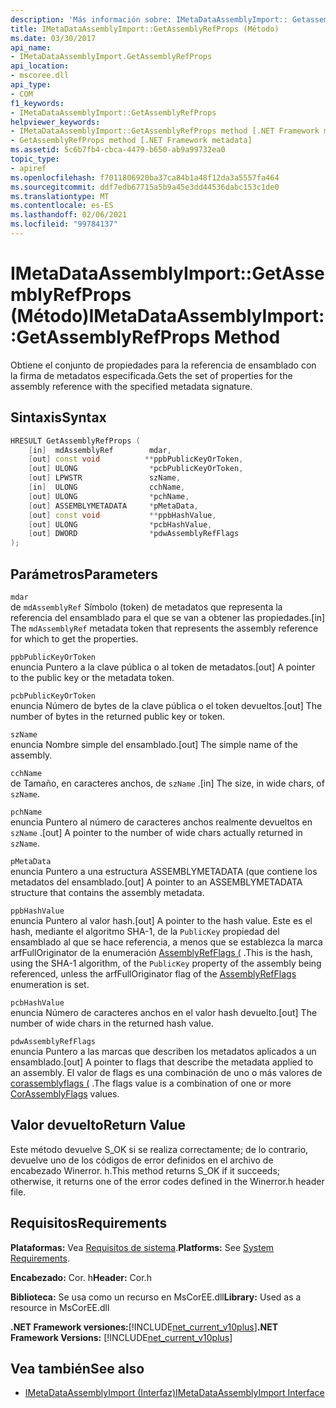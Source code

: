 ```yaml
---
description: 'Más información sobre: IMetaDataAssemblyImport:: Getassemblyrefprops ((método)'
title: IMetaDataAssemblyImport::GetAssemblyRefProps (Método)
ms.date: 03/30/2017
api_name:
- IMetaDataAssemblyImport.GetAssemblyRefProps
api_location:
- mscoree.dll
api_type:
- COM
f1_keywords:
- IMetaDataAssemblyImport::GetAssemblyRefProps
helpviewer_keywords:
- IMetaDataAssemblyImport::GetAssemblyRefProps method [.NET Framework metadata]
- GetAssemblyRefProps method [.NET Framework metadata]
ms.assetid: 5c6b7fb4-cbca-4479-b650-ab9a99732ea0
topic_type:
- apiref
ms.openlocfilehash: f7011806920ba37ca84b1a48f12da3a5557fa464
ms.sourcegitcommit: ddf7edb67715a5b9a45e3dd44536dabc153c1de0
ms.translationtype: MT
ms.contentlocale: es-ES
ms.lasthandoff: 02/06/2021
ms.locfileid: "99784137"
---
```

# <a name="imetadataassemblyimportgetassemblyrefprops-method"></a><span data-ttu-id="1eb75-103">IMetaDataAssemblyImport::GetAssemblyRefProps (Método)</span><span class="sxs-lookup"><span data-stu-id="1eb75-103">IMetaDataAssemblyImport::GetAssemblyRefProps Method</span></span>

<span data-ttu-id="1eb75-104">Obtiene el conjunto de propiedades para la referencia de ensamblado con la firma de metadatos especificada.</span><span class="sxs-lookup"><span data-stu-id="1eb75-104">Gets the set of properties for the assembly reference with the specified metadata signature.</span></span>  
  
## <a name="syntax"></a><span data-ttu-id="1eb75-105">Sintaxis</span><span class="sxs-lookup"><span data-stu-id="1eb75-105">Syntax</span></span>  
  
```cpp  
HRESULT GetAssemblyRefProps (  
    [in]  mdAssemblyRef        mdar,
    [out] const void          **ppbPublicKeyOrToken,
    [out] ULONG                *pcbPublicKeyOrToken,
    [out] LPWSTR               szName,
    [in]  ULONG                cchName,
    [out] ULONG                *pchName,
    [out] ASSEMBLYMETADATA     *pMetaData,
    [out] const void           **ppbHashValue,
    [out] ULONG                *pcbHashValue,
    [out] DWORD                *pdwAssemblyRefFlags  
);  
```  
  
## <a name="parameters"></a><span data-ttu-id="1eb75-106">Parámetros</span><span class="sxs-lookup"><span data-stu-id="1eb75-106">Parameters</span></span>  

 `mdar`  
 <span data-ttu-id="1eb75-107">de `mdAssemblyRef` Símbolo (token) de metadatos que representa la referencia del ensamblado para el que se van a obtener las propiedades.</span><span class="sxs-lookup"><span data-stu-id="1eb75-107">[in] The `mdAssemblyRef` metadata token that represents the assembly reference for which to get the properties.</span></span>  
  
 `ppbPublicKeyOrToken`  
 <span data-ttu-id="1eb75-108">enuncia Puntero a la clave pública o al token de metadatos.</span><span class="sxs-lookup"><span data-stu-id="1eb75-108">[out] A pointer to the public key or the metadata token.</span></span>  
  
 `pcbPublicKeyOrToken`  
 <span data-ttu-id="1eb75-109">enuncia Número de bytes de la clave pública o el token devueltos.</span><span class="sxs-lookup"><span data-stu-id="1eb75-109">[out] The number of bytes in the returned public key or token.</span></span>  
  
 `szName`  
 <span data-ttu-id="1eb75-110">enuncia Nombre simple del ensamblado.</span><span class="sxs-lookup"><span data-stu-id="1eb75-110">[out] The simple name of the assembly.</span></span>  
  
 `cchName`  
 <span data-ttu-id="1eb75-111">de Tamaño, en caracteres anchos, de `szName` .</span><span class="sxs-lookup"><span data-stu-id="1eb75-111">[in] The size, in wide chars, of `szName`.</span></span>  
  
 `pchName`  
 <span data-ttu-id="1eb75-112">enuncia Puntero al número de caracteres anchos realmente devueltos en `szName` .</span><span class="sxs-lookup"><span data-stu-id="1eb75-112">[out] A pointer to the number of wide chars actually returned in `szName`.</span></span>  
  
 `pMetaData`  
 <span data-ttu-id="1eb75-113">enuncia Puntero a una estructura ASSEMBLYMETADATA (que contiene los metadatos del ensamblado.</span><span class="sxs-lookup"><span data-stu-id="1eb75-113">[out] A pointer to an ASSEMBLYMETADATA structure that contains the assembly metadata.</span></span>  
  
 `ppbHashValue`  
 <span data-ttu-id="1eb75-114">enuncia Puntero al valor hash.</span><span class="sxs-lookup"><span data-stu-id="1eb75-114">[out] A pointer to the hash value.</span></span> <span data-ttu-id="1eb75-115">Este es el hash, mediante el algoritmo SHA-1, de la `PublicKey` propiedad del ensamblado al que se hace referencia, a menos que se establezca la marca arfFullOriginator de la enumeración [AssemblyRefFlags (](assemblyrefflags-enumeration.md) .</span><span class="sxs-lookup"><span data-stu-id="1eb75-115">This is the hash, using the SHA-1 algorithm, of the `PublicKey` property of the assembly being referenced, unless the arfFullOriginator flag of the [AssemblyRefFlags](assemblyrefflags-enumeration.md) enumeration is set.</span></span>  
  
 `pcbHashValue`  
 <span data-ttu-id="1eb75-116">enuncia Número de caracteres anchos en el valor hash devuelto.</span><span class="sxs-lookup"><span data-stu-id="1eb75-116">[out] The number of wide chars in the returned hash value.</span></span>  
  
 `pdwAssemblyRefFlags`  
 <span data-ttu-id="1eb75-117">enuncia Puntero a las marcas que describen los metadatos aplicados a un ensamblado.</span><span class="sxs-lookup"><span data-stu-id="1eb75-117">[out] A pointer to flags that describe the metadata applied to an assembly.</span></span> <span data-ttu-id="1eb75-118">El valor de flags es una combinación de uno o más valores de [corassemblyflags (](corassemblyflags-enumeration.md) .</span><span class="sxs-lookup"><span data-stu-id="1eb75-118">The flags value is a combination of one or more [CorAssemblyFlags](corassemblyflags-enumeration.md) values.</span></span>  
  
## <a name="return-value"></a><span data-ttu-id="1eb75-119">Valor devuelto</span><span class="sxs-lookup"><span data-stu-id="1eb75-119">Return Value</span></span>  

 <span data-ttu-id="1eb75-120">Este método devuelve S_OK si se realiza correctamente; de lo contrario, devuelve uno de los códigos de error definidos en el archivo de encabezado Winerror. h.</span><span class="sxs-lookup"><span data-stu-id="1eb75-120">This method returns S_OK if it succeeds; otherwise, it returns one of the error codes defined in the Winerror.h header file.</span></span>  
  
## <a name="requirements"></a><span data-ttu-id="1eb75-121">Requisitos</span><span class="sxs-lookup"><span data-stu-id="1eb75-121">Requirements</span></span>  

 <span data-ttu-id="1eb75-122">**Plataformas:** Vea [Requisitos de sistema](../../get-started/system-requirements.md).</span><span class="sxs-lookup"><span data-stu-id="1eb75-122">**Platforms:** See [System Requirements](../../get-started/system-requirements.md).</span></span>  
  
 <span data-ttu-id="1eb75-123">**Encabezado:** Cor. h</span><span class="sxs-lookup"><span data-stu-id="1eb75-123">**Header:** Cor.h</span></span>  
  
 <span data-ttu-id="1eb75-124">**Biblioteca:** Se usa como un recurso en MsCorEE.dll</span><span class="sxs-lookup"><span data-stu-id="1eb75-124">**Library:** Used as a resource in MsCorEE.dll</span></span>  
  
 <span data-ttu-id="1eb75-125">**.NET Framework versiones:**[!INCLUDE[net_current_v10plus](../../../../includes/net-current-v10plus-md.md)]</span><span class="sxs-lookup"><span data-stu-id="1eb75-125">**.NET Framework Versions:** [!INCLUDE[net_current_v10plus](../../../../includes/net-current-v10plus-md.md)]</span></span>  
  
## <a name="see-also"></a><span data-ttu-id="1eb75-126">Vea también</span><span class="sxs-lookup"><span data-stu-id="1eb75-126">See also</span></span>

- [<span data-ttu-id="1eb75-127">IMetaDataAssemblyImport (Interfaz)</span><span class="sxs-lookup"><span data-stu-id="1eb75-127">IMetaDataAssemblyImport Interface</span></span>](imetadataassemblyimport-interface.md)
